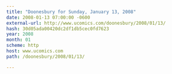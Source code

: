 ```yaml
---
title: "Doonesbury for Sunday, January 13, 2008"
date: 2008-01-13 07:00:00 -0600
external-url: http://www.ucomics.com/doonesbury/2008/01/13/
hash: 30d05ada00420dc2df1db5cec0fd7623
year: 2008
month: 01
scheme: http
host: www.ucomics.com
path: /doonesbury/2008/01/13/

---
```



